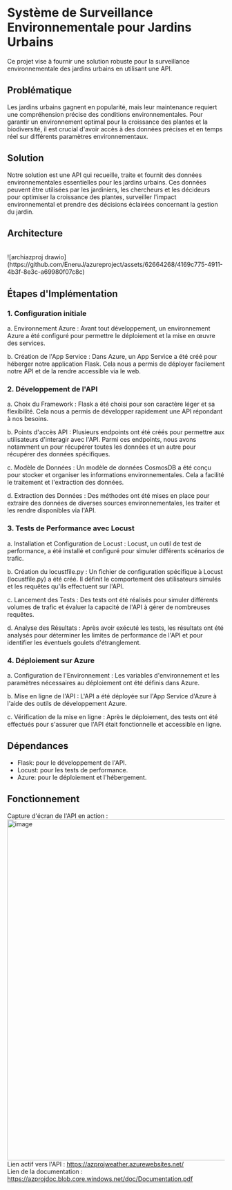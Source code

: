 # Système de Surveillance Environnementale pour Jardins Urbains
Ce projet vise à fournir une solution robuste pour la surveillance environnementale des jardins urbains en utilisant une API.

## Problématique
Les jardins urbains gagnent en popularité, mais leur maintenance requiert une compréhension précise des conditions environnementales. Pour garantir un environnement optimal pour la croissance des plantes et la biodiversité, il est crucial d'avoir accès à des données précises et en temps réel sur différents paramètres environnementaux.

## Solution
Notre solution est une API qui recueille, traite et fournit des données environnementales essentielles pour les jardins urbains. Ces données peuvent être utilisées par les jardiniers, les chercheurs et les décideurs pour optimiser la croissance des plantes, surveiller l'impact environnemental et prendre des décisions éclairées concernant la gestion du jardin.

## Architecture
<br>
![archiazproj drawio](https://github.com/EneruJ/azureproject/assets/62664268/4169c775-4911-4b3f-8e3c-a69980f07c8c)



## Étapes d'Implémentation
### 1. Configuration initiale
a. Environnement Azure : Avant tout développement, un environnement Azure a été configuré pour permettre le déploiement et la mise en œuvre des services.

b. Création de l'App Service : Dans Azure, un App Service a été créé pour héberger notre application Flask. Cela nous a permis de déployer facilement notre API et de la rendre accessible via le web.

### 2. Développement de l'API
a. Choix du Framework : Flask a été choisi pour son caractère léger et sa flexibilité. Cela nous a permis de développer rapidement une API répondant à nos besoins.

b. Points d'accès API : Plusieurs endpoints ont été créés pour permettre aux utilisateurs d'interagir avec l'API. Parmi ces endpoints, nous avons notamment un pour récupérer toutes les données et un autre pour récupérer des données spécifiques.

c. Modèle de Données : Un modèle de données CosmosDB a été conçu pour stocker et organiser les informations environnementales. Cela a facilité le traitement et l'extraction des données.

d. Extraction des Données : Des méthodes ont été mises en place pour extraire des données de diverses sources environnementales, les traiter et les rendre disponibles via l'API.

### 3. Tests de Performance avec Locust
a. Installation et Configuration de Locust : Locust, un outil de test de performance, a été installé et configuré pour simuler différents scénarios de trafic.

b. Création du locustfile.py : Un fichier de configuration spécifique à Locust (locustfile.py) a été créé. Il définit le comportement des utilisateurs simulés et les requêtes qu'ils effectuent sur l'API.

c. Lancement des Tests : Des tests ont été réalisés pour simuler différents volumes de trafic et évaluer la capacité de l'API à gérer de nombreuses requêtes.

d. Analyse des Résultats : Après avoir exécuté les tests, les résultats ont été analysés pour déterminer les limites de performance de l'API et pour identifier les éventuels goulets d'étranglement.

### 4. Déploiement sur Azure
a. Configuration de l'Environnement : Les variables d'environnement et les paramètres nécessaires au déploiement ont été définis dans Azure.

b. Mise en ligne de l'API : L'API a été déployée sur l'App Service d'Azure à l'aide des outils de développement Azure.

c. Vérification de la mise en ligne : Après le déploiement, des tests ont été effectués pour s'assurer que l'API était fonctionnelle et accessible en ligne.

## Dépendances
- Flask: pour le développement de l'API.
- Locust: pour les tests de performance.
- Azure: pour le déploiement et l'hébergement.

## Fonctionnement
Capture d'écran de l'API en action : 
<br>
<img width="789" alt="image" src="https://github.com/EneruJ/azureproject/assets/62664268/400921f4-1ce4-42c5-b607-7b5f8cd56af9"><br>
Lien actif vers l'API : https://azprojweather.azurewebsites.net/
<br>Lien de la documentation : https://azprojdoc.blob.core.windows.net/doc/Documentation.pdf


